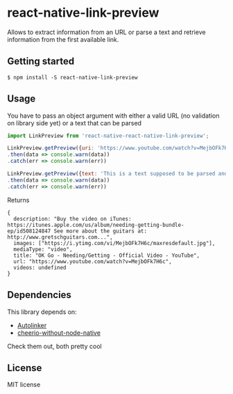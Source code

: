 
# react-native-link-preview

Allows to extract information from an URL or parse a text and retrieve information from the first available link.

## Getting started

`$ npm install -S react-native-link-preview`

## Usage
You have to pass an object argument with either a valid URL (no validation on library side yet) or a text that can be parsed

```javascript
import LinkPreview from 'react-native-react-native-link-preview';

LinkPreview.getPreview({uri: 'https://www.youtube.com/watch?v=MejbOFk7H6c'})
.then(data => console.warn(data))
.catch(err => console.warn(err))

LinkPreview.getPreview({text: 'This is a text supposed to be parsed and the first link displayed https://www.youtube.com/watch?v=MejbOFk7H6c'})
.then(data => console.warn(data))
.catch(err => console.warn(err))
```

Returns
```
{
  description: "Buy the video on iTunes: https://itunes.apple.com/us/album/needing-getting-bundle-ep/id508124847 See more about the guitars at: http://www.gretschguitars.com...",
  images: ["https://i.ytimg.com/vi/MejbOFk7H6c/maxresdefault.jpg"],
  mediaType: "video",
  title: "OK Go - Needing/Getting - Official Video - YouTube",
  url: "https://www.youtube.com/watch?v=MejbOFk7H6c",
  videos: undefined
}
```

## Dependencies
This library depends on:
- [Autolinker](https://github.com/gregjacobs/Autolinker.js/)
- [cheerio-without-node-native](https://github.com/oyyd/cheerio-without-node-native)

Check them out, both pretty cool

## License

MIT license
